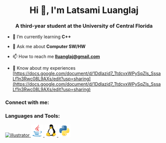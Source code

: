 <h1 align="center">Hi 👋, I'm Latsami Luanglaj</h1>
<h3 align="center">A third-year student at the University of Central Florida</h3>

- 🌱 I’m currently learning **C++**

- 💬 Ask me about **Computer SW/HW**

- 📫 How to reach me **lluanglaj@gmail.com**

- 📄 Know about my experiences [https://docs.google.com/document/d/1Ddlazid7_TtdcvxWPySqZls_SssaLf1n3Rwc08L9AXs/edit?usp=sharing](https://docs.google.com/document/d/1Ddlazid7_TtdcvxWPySqZls_SssaLf1n3Rwc08L9AXs/edit?usp=sharing)

<h3 align="left">Connect with me:</h3>
<p align="left">
</p>

<h3 align="left">Languages and Tools:</h3>
<p align="left"> <a href="https://www.adobe.com/in/products/illustrator.html" target="_blank" rel="noreferrer"> <img src="https://www.vectorlogo.zone/logos/adobe_illustrator/adobe_illustrator-icon.svg" alt="illustrator" width="40" height="40"/> </a> <a href="https://www.java.com" target="_blank" rel="noreferrer"> <img src="https://raw.githubusercontent.com/devicons/devicon/master/icons/java/java-original.svg" alt="java" width="40" height="40"/> </a> <a href="https://www.linux.org/" target="_blank" rel="noreferrer"> <img src="https://raw.githubusercontent.com/devicons/devicon/master/icons/linux/linux-original.svg" alt="linux" width="40" height="40"/> </a> <a href="https://www.python.org" target="_blank" rel="noreferrer"> <img src="https://raw.githubusercontent.com/devicons/devicon/master/icons/python/python-original.svg" alt="python" width="40" height="40"/> </a> </p>

